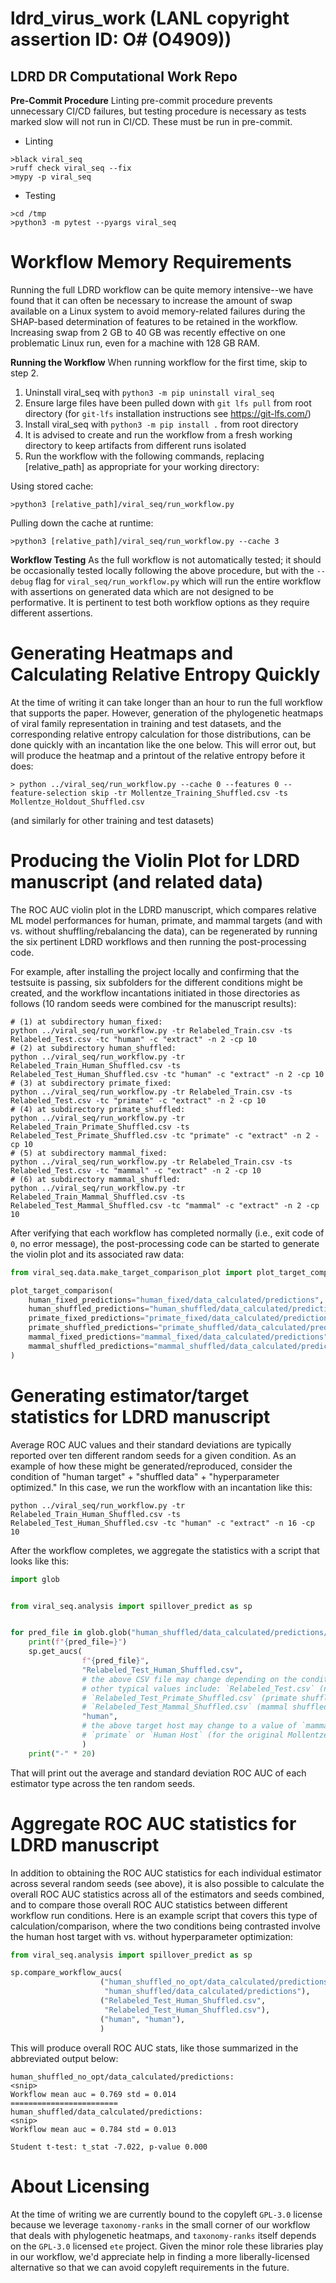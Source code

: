 # ldrd_virus_work (LANL copyright assertion ID: O# (O4909))

## LDRD DR Computational Work Repo

**Pre-Commit Procedure**
Linting pre-commit procedure prevents unnecessary CI/CD failures, but testing procedure is necessary as tests marked slow will not run in CI/CD. These must be run in pre-commit.

- Linting
```
>black viral_seq
>ruff check viral_seq --fix
>mypy -p viral_seq
```

- Testing
```
>cd /tmp
>python3 -m pytest --pyargs viral_seq
```

Workflow Memory Requirements
============================

Running the full LDRD workflow can be quite memory intensive--we have found that it
can often be necessary to increase the amount of swap available on a Linux system
to avoid memory-related failures during the SHAP-based determination of features
to be retained in the workflow. Increasing swap from 2 GB to 40 GB was recently
effective on one problematic Linux run, even for a machine with 128 GB RAM.

**Running the Workflow**
When running workflow for the first time, skip to step 2.

1. Uninstall viral_seq with `python3 -m pip uninstall viral_seq`
2. Ensure large files have been pulled down with `git lfs pull` from root directory (for `git-lfs` installation instructions see https://git-lfs.com/)
3. Install viral_seq with `python3 -m pip install .` from root directory
4. It is advised to create and run the workflow from a fresh working directory to keep artifacts from different runs isolated
5. Run the workflow with the following commands, replacing [relative_path] as appropriate for your working directory:

Using stored cache:

```
>python3 [relative_path]/viral_seq/run_workflow.py
```

Pulling down the cache at runtime:

```
>python3 [relative_path]/viral_seq/run_workflow.py --cache 3
```

**Workflow Testing**
As the full workflow is not automatically tested; it should be occasionally tested locally following the above procedure, but with the `--debug` flag for `viral_seq/run_workflow.py` which will run the entire workflow with assertions on generated data which are not designed to be performative. It is pertinent to test both workflow options as they require different assertions.


Generating Heatmaps and Calculating Relative Entropy Quickly
============================================================

At the time of writing it can take longer than an hour to run
the full workflow that supports the paper. However, generation
of the phylogenetic heatmaps of viral family representation
in training and test datasets, and the corresponding relative
entropy calculation for those distributions, can be done quickly
with an incantation like the one below. This will error out, but
will produce the heatmap and a printout of the relative entropy
before it does:

```
> python ../viral_seq/run_workflow.py --cache 0 --features 0 --feature-selection skip -tr Mollentze_Training_Shuffled.csv -ts Mollentze_Holdout_Shuffled.csv
```

(and similarly for other training and test datasets)

Producing the Violin Plot for LDRD manuscript (and related data)
================================================================

The ROC AUC violin plot in the LDRD manuscript, which compares
relative ML model performances for human, primate, and mammal targets
(and with vs. without shuffling/rebalancing the data), can be regenerated
by running the six pertinent LDRD workflows and then running the post-processing
code.

For example, after installing the project locally and confirming that the
testsuite is passing, six subfolders for the different conditions might be
created, and the workflow incantations initiated in those directories as follows
(10 random seeds were combined for the manuscript results):

```
# (1) at subdirectory human_fixed:
python ../viral_seq/run_workflow.py -tr Relabeled_Train.csv -ts Relabeled_Test.csv -tc "human" -c "extract" -n 2 -cp 10
# (2) at subdirectory human_shuffled:
python ../viral_seq/run_workflow.py -tr Relabeled_Train_Human_Shuffled.csv -ts Relabeled_Test_Human_Shuffled.csv -tc "human" -c "extract" -n 2 -cp 10
# (3) at subdirectory primate_fixed:
python ../viral_seq/run_workflow.py -tr Relabeled_Train.csv -ts Relabeled_Test.csv -tc "primate" -c "extract" -n 2 -cp 10
# (4) at subdirectory primate_shuffled:
python ../viral_seq/run_workflow.py -tr Relabeled_Train_Primate_Shuffled.csv -ts Relabeled_Test_Primate_Shuffled.csv -tc "primate" -c "extract" -n 2 -cp 10
# (5) at subdirectory mammal_fixed:
python ../viral_seq/run_workflow.py -tr Relabeled_Train.csv -ts Relabeled_Test.csv -tc "mammal" -c "extract" -n 2 -cp 10
# (6) at subdirectory mammal_shuffled:
python ../viral_seq/run_workflow.py -tr Relabeled_Train_Mammal_Shuffled.csv -ts Relabeled_Test_Mammal_Shuffled.csv -tc "mammal" -c "extract" -n 2 -cp 10
```

After verifying that each workflow has completed normally (i.e., exit code of `0`,
no error message), the post-processing code can be started to generate the violin
plot and its associated raw data:

```python
from viral_seq.data.make_target_comparison_plot import plot_target_comparison

plot_target_comparison(
    human_fixed_predictions="human_fixed/data_calculated/predictions",
    human_shuffled_predictions="human_shuffled/data_calculated/predictions",
    primate_fixed_predictions="primate_fixed/data_calculated/predictions",
    primate_shuffled_predictions="primate_shuffled/data_calculated/predictions",
    mammal_fixed_predictions="mammal_fixed/data_calculated/predictions",
    mammal_shuffled_predictions="mammal_shuffled/data_calculated/predictions",
)   
```

Generating estimator/target statistics for LDRD manuscript
==========================================================

Average ROC AUC values and their standard deviations are typically
reported over ten different random seeds for a given condition. As
an example of how these might be generated/reproduced, consider
the condition of "human target" + "shuffled data" + "hyperparameter
optimized." In this case, we run the workflow with an incantation like
this:

`python ../viral_seq/run_workflow.py -tr Relabeled_Train_Human_Shuffled.csv -ts Relabeled_Test_Human_Shuffled.csv -tc "human" -c "extract" -n 16 -cp 10`

After the workflow completes, we aggregate the statistics with
a script that looks like this:

```python
import glob


from viral_seq.analysis import spillover_predict as sp


for pred_file in glob.glob("human_shuffled/data_calculated/predictions/*.csv"):
    print(f"{pred_file=}")
    sp.get_aucs(
                f"{pred_file}",
                "Relabeled_Test_Human_Shuffled.csv",
                # the above CSV file may change depending on the condition; some
                # other typical values include: `Relabeled_Test.csv` (non-shuffled),
                # `Relabeled_Test_Primate_Shuffled.csv` (primate shuffled),
                # `Relabeled_Test_Mammal_Shuffled.csv` (mammal shuffled)
                "human",
                # the above target host may change to a value of `mammal` or
                # `primate` or `Human Host` (for the original Mollentze data)
                )
    print("-" * 20)
```

That will print out the average and standard deviation ROC AUC of each estimator
type across the ten random seeds.

Aggregate ROC AUC statistics for LDRD manuscript
================================================

In addition to obtaining the ROC AUC statistics for each individual estimator
across several random seeds (see above), it is also possible to calculate the
overall ROC AUC statistics across all of the estimators and seeds combined, and to
compare those overall ROC AUC statistics between different workflow run conditions.
Here is an example script that covers this type of calculation/comparison,
where the two conditions being contrasted involve the human host target
with vs. without hyperparameter optimization:

```python
from viral_seq.analysis import spillover_predict as sp

sp.compare_workflow_aucs(
                    ("human_shuffled_no_opt/data_calculated/predictions",
                     "human_shuffled/data_calculated/predictions"),
                    ("Relabeled_Test_Human_Shuffled.csv",
                     "Relabeled_Test_Human_Shuffled.csv"),
                    ("human", "human"),
                    )
```

This will produce overall ROC AUC stats, like those summarized in the
abbreviated output below:

```
human_shuffled_no_opt/data_calculated/predictions:
<snip>
Workflow mean auc = 0.769 std = 0.014
========================
human_shuffled/data_calculated/predictions:
<snip>
Workflow mean auc = 0.784 std = 0.013

Student t-test: t_stat -7.022, p-value 0.000

```


About Licensing
===============

At the time of writing we are currently bound to the copyleft `GPL-3.0`
license because we leverage `taxonomy-ranks` in the small corner of our
workflow that deals with phylogenetic heatmaps,
and `taxonomy-ranks` itself depends on the `GPL-3.0` licensed
`ete` project. Given the minor role these libraries play in our workflow,
we'd appreciate help in finding a more liberally-licensed alternative so
that we can avoid copyleft requirements in the future.

